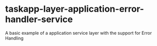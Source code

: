 # taskapp-layer-application-error-handler-service
A basic example of a application service layer with the support for Error Handling

